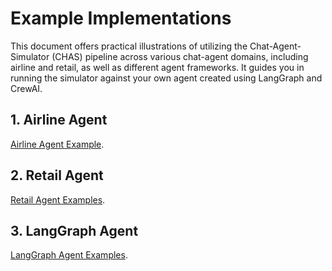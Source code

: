 # Example Implementations

This document offers practical illustrations of utilizing the Chat-Agent-Simulator (CHAS) pipeline across various chat-agent domains, including airline and retail, as well as different agent frameworks. It guides you in running the simulator against your own agent created using LangGraph and CrewAI.

## 1. Airline Agent
[Airline Agent Example](./examples/airline.md).

## 2. Retail Agent
[Retail Agent Examples](./examples/retail.md).

## 3. LangGraph Agent
[LangGraph Agent Examples](./examples/langgraph.md).